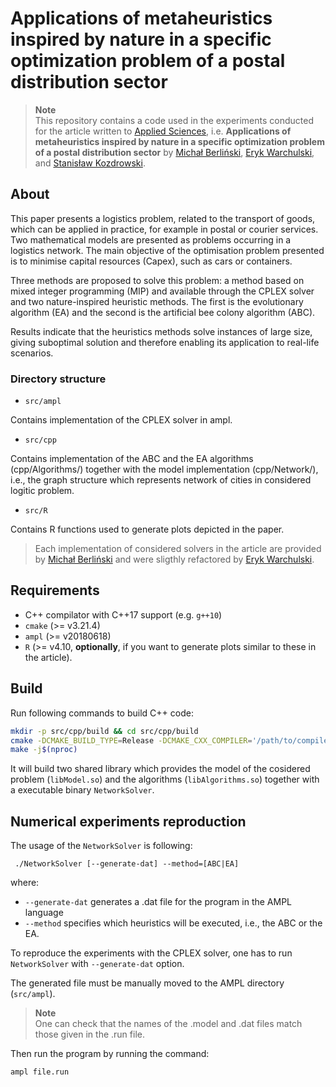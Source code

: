# Applications of metaheuristics inspired by nature in a specific optimization problem of a postal distribution sector

> **Note**<br>
> This repository contains a code used in the experiments conducted for the article written to [Applied Sciences](https://www.mdpi.com/journal/applsci), i.e. **Applications of metaheuristics inspired by nature in a specific optimization problem of a postal distribution sector** by [Michał Berliński](https://github.com/mberlins), [Eryk Warchulski](ewarchul.github.io), and [Stanisław Kozdrowski](orcid.org/0000-0001-6647-5189).

## About

This paper presents a logistics problem, related to the transport of goods, which can be applied in practice, for example in postal or courier services. Two mathematical models are presented as problems occurring in a logistics network. The main objective of the optimisation problem presented is to minimise capital resources (Capex), such as cars or containers. 

Three methods are proposed to solve this problem: a method based on mixed integer programming (MIP) and available through the CPLEX solver and two nature-inspired heuristic methods. The first is the evolutionary algorithm (EA) and the second is the artificial bee colony algorithm (ABC). 

Results indicate that the heuristics methods solve instances of large size, giving suboptimal solution and therefore enabling its application to real-life scenarios.

### Directory structure

* `src/ampl`

Contains implementation of the CPLEX solver in ampl.

* `src/cpp` 

Contains implementation of the ABC and the EA algorithms (cpp/Algorithms/)
together with the model implementation (cpp/Network/), i.e., the graph
structure which represents network of cities in considered logitic problem.

* `src/R`

Contains R functions used to generate plots depicted in the paper.


>Each implementation of considered solvers in the article are provided by
[Michał Berliński](https://github.com/mberlins) and were sligthly refactored by
[Eryk Warchulski](ewarchul.github.io).


## Requirements

* C++ compilator with C++17 support (e.g. `g++10`)
* `cmake` (>= v3.21.4)
* `ampl` (>= v20180618)
* `R` (>= v4.10, **optionally**, if you want to generate plots similar to these
    in the article).

## Build 

Run following commands to build C++ code:

```sh
mkdir -p src/cpp/build && cd src/cpp/build
cmake -DCMAKE_BUILD_TYPE=Release -DCMAKE_CXX_COMPILER='/path/to/compiler' .. 
make -j$(nproc)
```

It will build two shared library which provides the model of the cosidered
problem (`libModel.so`) and the algorithms (`libAlgorithms.so`) together with a
executable binary `NetworkSolver`.

## Numerical experiments reproduction

The usage of the `NetworkSolver` is following:

```
 ./NetworkSolver [--generate-dat] --method=[ABC|EA]
```
where:               
* `--generate-dat` generates a .dat file for the program in the AMPL language
* `--method` specifies which heuristics will be executed, i.e., the ABC or the
    EA.

To reproduce the experiments with the CPLEX solver, one has to run
`NetworkSolver` with `--generate-dat` option.

The generated file must be manually moved to the AMPL directory (`src/ampl`).

> **Note**<br>
> One can check that the names of the .model and .dat files match those given in the .run file. 

Then run the program by running the command:

```sh
ampl file.run
```
